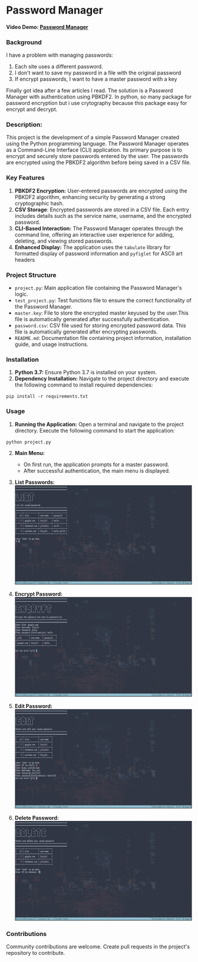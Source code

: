 # Password Manager

#### Video Demo: [Password Manager](https://www.youtube.com/watch?v=yI3BWp-vnzc&t=3s)

### Background

I have a problem with managing passwords:

1. Each site uses a different password.
2. I don't want to save my password in a file with the original password
3. If encrypt passwords, I want to have a master password with a key

Finally got idea after a few articles I read. The solution is a Password Manager with authentication using PBKDF2. In python, so many package for password encryption but i use crytography because this package easy for encrypt and decrypt.

### Description:

This project is the development of a simple Password Manager created using the Python programming language. The Password Manager operates as a Command-Line Interface (CLI) application. Its primary purpose is to encrypt and securely store passwords entered by the user. The passwords are encrypted using the PBKDF2 algorithm before being saved in a CSV file.

### Key Features

1. **PBKDF2 Encryption:** User-entered passwords are encrypted using the PBKDF2 algorithm, enhancing security by generating a strong cryptographic hash.
2. **CSV Storage**: Encrypted passwords are stored in a CSV file. Each entry includes details such as the service name, username, and the encrypted password.
3. **CLI-Based Interaction:** The Password Manager operates through the command line, offering an interactive user experience for adding, deleting, and viewing stored passwords.
4. **Enhanced Display:** The application uses the `tabulate` library for formatted display of password information and `pyfiglet` for ASCII art headers

### Project Structure

- `project.py`: Main application file containing the Password Manager's logic.
- `test_project.py`: Test functions file to ensure the correct functionality of the Password Manager.
- `master.key`: File to store the encrypted master keyused by the user.This file is automatically generated after successfully authentication.
- `password.csv`: CSV file used for storing encrypted password data. This file is automatically generated after encrypting passwords.
- `README.md`: Documentation file containing project information, installation guide, and usage instructions.

### Installation

1. **Python 3.7:** Ensure Python 3.7 is installed on your system.
2. **Dependency Installation:** Navigate to the project directory and execute the following command to install required dependencies:

```
pip install -r requirements.txt
```

### Usage

1. **Running the Application:** Open a terminal and navigate to the project directory. Execute the following command to start the application:

```
python project.py
```

2. **Main Menu:**

   - On first run, the application prompts for a master password.
   - After successful authentication, the main menu is displayed.

3. **List Passwords:**
   ![Display Password](images/list.png?raw=true "Display Password")

4. **Encrypt Password:**
   ![Encrypt Password](images/encrypt.png?raw=true "Encrypt Password")

5. **Edit Password:**
   ![Edit Password](images/edit.png?raw=true "Edit Password")

6. **Delete Password:**
   ![Delete Password](images/delete.png?raw=true "Delete Password")

### Contributions

Community contributions are welcome. Create pull requests in the project's repository to contribute.
